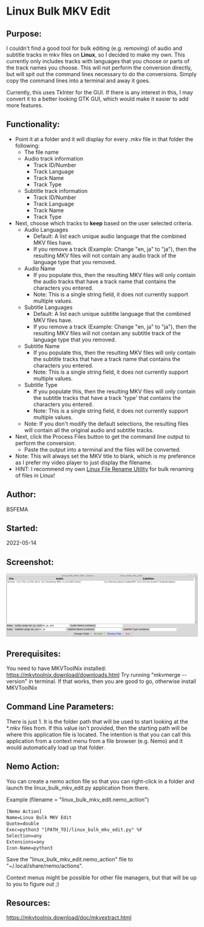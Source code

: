 # Linux Bulk MKV Edit

## Purpose:
I couldn't find a good tool for bulk editing (e.g. removing) of audio and subtitle tracks in mkv files on **Linux**, so I decided to make my own.  This currently only includes tracks with languages that you choose or parts of the track names you choose.  This will not perform the conversion directly, but will spit out the command lines necessary to do the conversions.  Simply copy the command lines into a terminal and away it goes.

Currently, this uses TkInter for the GUI.   If there is any interest in this, I may convert it to a better looking GTK GUI, which would make it easier to add more features.

## Functionality:
* Point it at a folder and it will display for every .mkv file in that folder the following:
  * The file name
  * Audio track information
    * Track ID/Number
    * Track Language
    * Track Name
    * Track Type
  * Subtitle track information
    * Track ID/Number
    * Track Language
    * Track Name
    * Track Type
* Next, choose which tracks to **keep** based on the user selected criteria.
  * Audio Languages
    * Default:  A list each unique audio language that the combined MKV files have.
    * If you remove a track (Example:  Change "en, ja" to "ja"), then the resulting MKV files will not contain any audio track of the language type that you removed.
  * Audio Name
    * If you populate this, then the resulting MKV files will only contain the audio tracks that have a track name that contains the characters you entered.
    * Note:  This is a single string field, it does not currently support multiple values.
  * Subtitle Languages
    * Default:  A list each unique subtitle language that the combined MKV files have.
    * If you remove a track (Example:  Change "en, ja" to "ja"), then the resulting MKV files will not contain any subtitle track of the language type that you removed.
  * Subtitle Name
    * If you populate this, then the resulting MKV files will only contain the subtitle tracks that have a track name that contains the characters you entered.
    * Note:  This is a single string field, it does not currently support multiple values.
  * Subtitle Type
    * If you populate this, then the resulting MKV files will only contain the subtitle tracks that have a track 'type' that contains the characters you entered.
    * Note:  This is a single string field, it does not currently support multiple values.
  * Note:  If you don't modify the default selections, the resulting files will contain all the original audio and subtitle tracks.
* Next, click the Process Files button to get the command line output to perform the conversion.
  * Paste the output into a terminal and the files will be converted.
* Note:  This will always set the MKV title to blank, which is my preference as I prefer my video player to just display the filename.
* HINT:  I recommend my own [Linux File Rename Utility](https://github.com/BSFEMA/linux_file_rename_utility) for bulk renaming of files in Linux! 

## Author:
BSFEMA

## Started:
2022-05-14

## Screenshot:
![screenshot](https://raw.githubusercontent.com/BSFEMA/linux_bulk_mkv_edit/master/screenshot/screenshot.png)

## Prerequisites:
You need to have MKVToolNix installed:  https://mkvtoolnix.download/downloads.html  Try running "mkvmerge --version" in terminal.  If that works, then you are good to go, otherwise install MKVToolNix

## Command Line Parameters:
There is just 1.  It is the folder path that will be used to start looking at the *.mkv files from.  If this value isn't provided, then the starting path will be where this application file is located.  The intention is that you can call this application from a context menu from a file browser (e.g. Nemo) and it would automatically load up that folder.

## Nemo Action:

You can create a nemo action file so that you can right-click in a folder and launch the linux_bulk_mkv_edit.py application from there.

Example (filename = "linux_bulk_mkv_edit.nemo_action") 

    [Nemo Action]
    Name=Linux Bulk MKV Edit
    Quote=double
    Exec=python3 "[PATH_TO]/linux_bulk_mkv_edit.py" %F
    Selection=any
    Extensions=any
    Icon-Name=python3

Save the "linux_bulk_mkv_edit.nemo_action" file to "~/.local/share/nemo/actions".

Context menus might be possible for other file managers, but that will be up to you to figure out ;)

## Resources:
https://mkvtoolnix.download/doc/mkvextract.html
